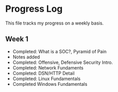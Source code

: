 # Progress Log

This file tracks my progress on a weekly basis.

## Week 1
- Completed: What is a SOC?, Pyramid of Pain
- Notes added
- Completed:  Offensive, Defensive Security Intro.
- Completed: Network Fundaments
- Completed: DSN/HTTP Detail
- Completed: Linux Fundamentals
- Completed Windows Fundamentals
